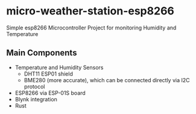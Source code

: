 # micro-weather-station-esp8266
Simple esp8266 Microcontroller Project for monitoring Humidity and Temperature

## Main Components

* Temperature and Humidity Sensors
    * DHT11 ESP01 shield
    * BME280 (more accurate), which can be connected directly via I2C protocol
* ESP8266 via ESP-01S board
* Blynk integration
* Rust



